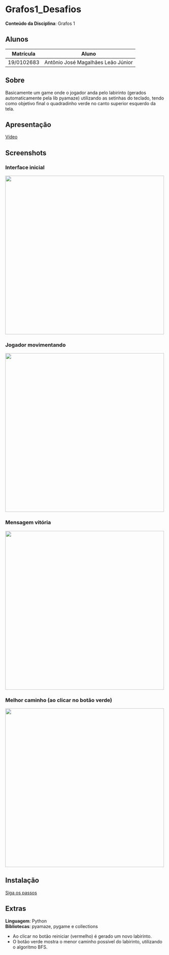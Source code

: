 # Grafos1_Desafios

**Conteúdo da Disciplina**: Grafos 1<br>

## Alunos
|Matrícula | Aluno |
| -- | -- |
| 19/0102683  |  Antônio José Magalhães Leão Júnior |


## Sobre 
Basicamente um game onde o jogador anda pelo labirinto (gerados automaticamente pela lib pyamaze) utilizando as setinhas do teclado, tendo como objetivo final o quadradinho verde no canto superior esquerdo da tela.

## Apresentação
[Vídeo](https://youtu.be/lZAD5H36ICE)

## Screenshots
<h3>Interface inicial</h3>
<img src="https://github.com/projeto-de-algoritmos-2025/Grafos1_Lab/blob/main/grafos1/assets/interface_inicial.png" width="500"/>
<h3>Jogador movimentando</h3>
<img src="https://github.com/projeto-de-algoritmos-2025/Grafos1_Lab/blob/main/grafos1/assets/movimenta%C3%A7%C3%A3o_lab.png" width="500"/>
<h3>Mensagem vitória</h3>
<img src="https://github.com/projeto-de-algoritmos-2025/Grafos1_Lab/blob/main/grafos1/assets/mensagem_vitoria.png" width="500"/>
<h3>Melhor caminho (ao clicar no botão verde)</h3>
<img src="https://github.com/projeto-de-algoritmos-2025/Grafos1_Lab/blob/main/grafos1/assets/melhor_caminho.png" width="500"/>

## Instalação 
[Siga os passos](https://github.com/projeto-de-algoritmos-2025/Grafos1_Lab/blob/main/grafos1/readme.md)

## Extras
**Linguagem**: Python<br>
**Bibliotecas**: pyamaze, pygame e collections<br>
- Ao clicar no botão reiniciar (vermelho) é gerado um novo labirinto.
- O botão verde mostra o menor caminho possível do labirinto, utilizando o algoritmo BFS.
